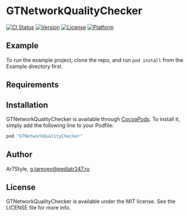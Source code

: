 # GTNetworkQualityChecker

[![CI Status](http://img.shields.io/travis/Ar7Style/GTNetworkQualityChecker.svg?style=flat)](https://travis-ci.org/Ar7Style/GTNetworkQualityChecker)
[![Version](https://img.shields.io/cocoapods/v/GTNetworkQualityChecker.svg?style=flat)](http://cocoapods.org/pods/GTNetworkQualityChecker)
[![License](https://img.shields.io/cocoapods/l/GTNetworkQualityChecker.svg?style=flat)](http://cocoapods.org/pods/GTNetworkQualityChecker)
[![Platform](https://img.shields.io/cocoapods/p/GTNetworkQualityChecker.svg?style=flat)](http://cocoapods.org/pods/GTNetworkQualityChecker)

## Example

To run the example project, clone the repo, and run `pod install` from the Example directory first.

## Requirements

## Installation

GTNetworkQualityChecker is available through [CocoaPods](http://cocoapods.org). To install
it, simply add the following line to your Podfile:

```ruby
pod "GTNetworkQualityChecker"
```

## Author

Ar7Style, g.tareyev@pediatr247.ru

## License

GTNetworkQualityChecker is available under the MIT license. See the LICENSE file for more info.
